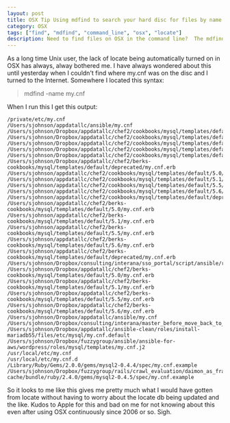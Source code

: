 ```yaml
---
layout: post
title: OSX Tip Using mdfind to search your hard disc for files by name
category: OSX
tags: ["find", "mdfind", "command_line", "osx", "locate"]
description: Need to find files on OSX in the command line?  The mdfind tool makes it as easy as Unix locate.
---
```

As a long time Unix user, the lack of locate being automatically turned on in OSX has always, alway bothered me.  I have always wondered about this until yesterday when I couldn't find where my.cnf was on the disc and I turned to the Internet.  Somewhere I located this syntax:

> mdfind -name my.cnf

When I run this I get this output:

    /private/etc/my.cnf
    /Users/sjohnson/appdatallc/ansible/my.cnf
    /Users/sjohnson/Dropbox/appdatallc/chef2/cookbooks/mysql/templates/default/5.0/my.cnf.erb
    /Users/sjohnson/Dropbox/appdatallc/chef2/cookbooks/mysql/templates/default/5.1/my.cnf.erb
    /Users/sjohnson/Dropbox/appdatallc/chef2/cookbooks/mysql/templates/default/5.5/my.cnf.erb
    /Users/sjohnson/Dropbox/appdatallc/chef2/cookbooks/mysql/templates/default/5.6/my.cnf.erb
    /Users/sjohnson/Dropbox/appdatallc/chef2/cookbooks/mysql/templates/default/deprecated/my.cnf.erb
    /Users/sjohnson/Dropbox/appdatallc/chef2/berks-cookbooks/mysql/templates/default/deprecated/my.cnf.erb
    /Users/sjohnson/appdatallc/chef2/cookbooks/mysql/templates/default/5.0/my.cnf.erb
    /Users/sjohnson/appdatallc/chef2/cookbooks/mysql/templates/default/5.1/my.cnf.erb
    /Users/sjohnson/appdatallc/chef2/cookbooks/mysql/templates/default/5.5/my.cnf.erb
    /Users/sjohnson/appdatallc/chef2/cookbooks/mysql/templates/default/5.6/my.cnf.erb
    /Users/sjohnson/appdatallc/chef2/cookbooks/mysql/templates/default/deprecated/my.cnf.erb
    /Users/sjohnson/appdatallc/chef2/berks-cookbooks/mysql/templates/default/5.0/my.cnf.erb
    /Users/sjohnson/appdatallc/chef2/berks-cookbooks/mysql/templates/default/5.1/my.cnf.erb
    /Users/sjohnson/appdatallc/chef2/berks-cookbooks/mysql/templates/default/5.5/my.cnf.erb
    /Users/sjohnson/appdatallc/chef2/berks-cookbooks/mysql/templates/default/5.6/my.cnf.erb
    /Users/sjohnson/appdatallc/chef2/berks-cookbooks/mysql/templates/default/deprecated/my.cnf.erb
    /Users/sjohnson/Dropbox/consulting/interana/sso_portal/script/ansible/roles/mariadb/templates/my.cnf
    /Users/sjohnson/Dropbox/appdatallc/chef2/berks-cookbooks/mysql/templates/default/5.0/my.cnf.erb
    /Users/sjohnson/Dropbox/appdatallc/chef2/berks-cookbooks/mysql/templates/default/5.1/my.cnf.erb
    /Users/sjohnson/Dropbox/appdatallc/chef2/berks-cookbooks/mysql/templates/default/5.5/my.cnf.erb
    /Users/sjohnson/Dropbox/appdatallc/chef2/berks-cookbooks/mysql/templates/default/5.6/my.cnf.erb
    /Users/sjohnson/Dropbox/appdatallc/ansible/my.cnf
    /Users/sjohnson/Dropbox/consulting/interana/master_before_move_back_to_detached/sso_portal/script/ansible/roles/mariadb/templates/my.cnf
    /Users/sjohnson/Dropbox/appdatallc/ansible-clean/roles/install-mariadb55/files/etc/mysql/my.cnf.default
    /Users/sjohnson/Dropbox/fuzzygroup/ansible/ansible-for-aws/wordpress/roles/mysql/templates/my.cnf.j2
    /usr/local/etc/my.cnf
    /usr/local/etc/my.cnf.d
    /Library/Ruby/Gems/2.0.0/gems/mysql2-0.4.4/spec/my.cnf.example
    /Users/sjohnson/Dropbox/fuzzygroup/rails/crawl_evaluation/daimon_as_framework/udemy/docker-cache/bundle/ruby/2.4.0/gems/mysql2-0.4.5/spec/my.cnf.example

So it looks to me like this gives me pretty much what I would have gotten from locate without having to worry about the locate db being updated and the like.  Kudos to Apple for this and bad on me for not knowing about this even after using OSX continuously since 2006 or so.  Sigh.
